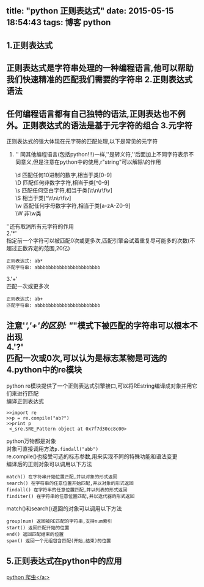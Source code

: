 title: "python 正则表达式"
date: 2015-05-15 18:54:43
tags: 博客 python
---
1.正则表达式
---
正则表达式是字符串处理的一种编程语言,他可以帮助我们快速精准的匹配我们需要的字符串
2.正则表达式语法
---
任何编程语言都有自己独特的语法,正则表达也不例外。正则表达式的语法是基于元字符的组合
3.元字符
---
正则表达式的强大体现在元字符的匹配处理,以下是常见的元字符<br/>
1. '\' 同其他编程语言(包括python!!!)一样,'\'是转义符,'\'后面加上不同字符表示不同意义,但是注意在python中的使用,r"string"可以解除\的作用<br/>

	\d 匹配任何10进制的数字,相当于类[0-9]<br/>
	\D 匹配任何非数字字符,相当于类[^0-9]<br/>
	\s 匹配任何空白字符,相当于类[\t\n\r\f\v]<br/>
	\S 相当于类[^\t\n\r\f\v]<br/>
	\w 匹配任何字母数字字符,相当于类[a-zA-Z0-9]<br/>
	\W 非\w类

'\'还有取消所有元字符的作用<br/>
2.'*'<br/>
指定前一个字符可以被匹配0次或更多次,匹配引擎会试着重复尽可能多的次数(不超过正数界定的范围,20亿)<br/>
	
	正则表达式: ab*
	匹配字符串: abbbbbbbbbbbbbbbbbbbbbbb
3.'+'<br/>
匹配一次或更多次<br/>
	
	正则表达式: ab+ 
	匹配字符串: abbbbbbbbbbbbbbbbbbbbbbb
注意'*','+'的区别: "*"模式下被匹配的字符串可以根本不出现<br/>
4.'?'<br/>
匹配一次或0次,可以认为是标志某物是可选的<br/>
4.python中的re模块
---
python re模块提供了一个正则表达式引擎接口,可以将REstring编译成对象并用它们来进行匹配<br/>
编译正则表达式

	>>import re
	>>p = re.compile("ab?")
	>>print p
	 <_sre.SRE_Pattern object at 0x7f7d30cc8c00>

python万物都是对象<br/>
对象可直接调用方法<code>p.findall("abb")</code><br/>
re.compile()也接受可选的标志参数,用来实现不同的特殊功能和语法变更<br/>
编译后的正则对象可以调用以下方法<br/>

	match() 在字符串开始位置匹配,并以对象的形式返回
	search() 在字符串的任意位置开始匹配,并以对象的形式返回
	findall() 在字符串的任意位置匹配,并以列表的形式返回
	finditer() 在字符串的任意位置匹配,并以迭代器的形式返回
match()和search()返回的对象可以调用以下方法<br/>

	group(num) 返回被RE匹配的字符串,支持num索引
	start() 返回匹配开始的位置
	end() 返回匹配结束的位置
	span() 返回一个元组包含匹配(开始,结束)的位置
5.正则表达式在python中的应用
---
<a href="http://python.jobbole.com/81332/" target="_blank">python 爬虫</a:>

	